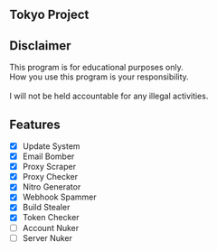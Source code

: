 ## Tokyo Project

## Disclaimer

This program is for educational purposes only.<br />
How you use this program is your responsibility.<br />
<br />
I will not be held accountable for any illegal activities.

## Features

- [x] Update System
- [x] Email Bomber
- [x] Proxy Scraper
- [x] Proxy Checker
- [x] Nitro Generator
- [x] Webhook Spammer
- [x] Build Stealer
- [x] Token Checker
- [ ] Account Nuker
- [ ] Server Nuker
